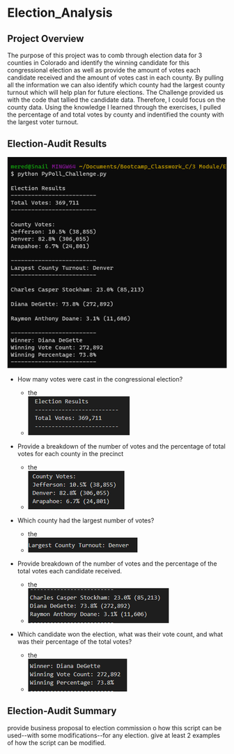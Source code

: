 # Election_Analysis

## Project Overview

The purpose of this project was to comb through election data for 3 counties in Colorado and identify the winning candidate for this congressional election as well as provide the amount of votes each candidate received and the amount of votes cast in each county.  By pulling all the information we can also identify which county had the largest county turnout which will help plan for future elections. The Challenge provided us with the code that tallied the candidate data. Therefore, I could focus on the county data.  Using the knowledge I learned through the exercises, I pulled the percentage of and total votes by county and indentified the county with the largest voter turnout.  

## Election-Audit Results

![Results to Command](https://github.com/ChallahBack83/Election_Analysis/blob/main/resources/results_command_line.png)

+ How many votes were cast in the congressional election?
    + the
    + ![Total Votes](https://github.com/ChallahBack83/Election_Analysis/blob/main/resources/Total%20Votes.png)
    
+ Provide a breakdown of the number of votes and the percentage of total votes for each county in the precinct
    + the
    + ![County Votes](https://github.com/ChallahBack83/Election_Analysis/blob/main/resources/Votes_County.png)
    
+ Which county had the largest number of votes?
    + the
    + ![Largest County](https://github.com/ChallahBack83/Election_Analysis/blob/main/resources/Largest_County.png)
  
+ Provide breakdown of the number of votes and the percentage of the total votes each candidate received.
    + the
    + ![Candidate Votes](https://github.com/ChallahBack83/Election_Analysis/blob/main/resources/Votes_Candidate.png)
    
+ Which candidate won the election, what was their vote count, and what was their percentage of the total votes?
    + the
    + ![Winning Summary](https://github.com/ChallahBack83/Election_Analysis/blob/main/resources/Winner_Summary.png)

## Election-Audit Summary

provide business proposal to election commission o how this script can be used--with some modifications--for any election. 
give at least 2 examples of how the script can be modified.
